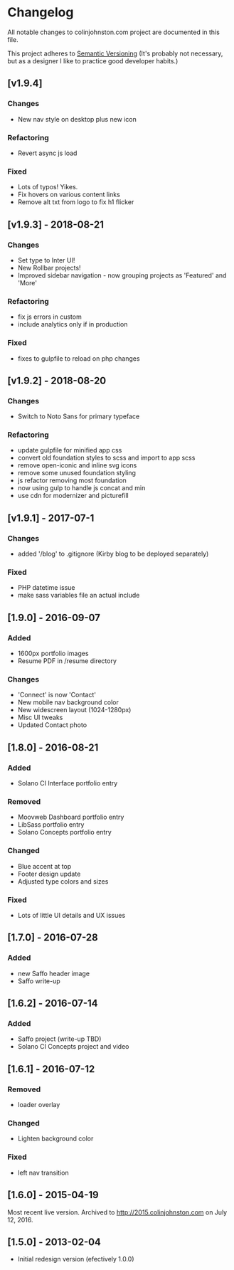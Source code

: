 # Changelog

All notable changes to colinjohnston.com project are documented in this file.

This project adheres to [Semantic Versioning](http://semver.org/) (It's probably not necessary, but as a designer I like to practice good developer habits.) 

## [v1.9.4]

### Changes
- New nav style on desktop plus new icon

### Refactoring
- Revert async js load

### Fixed
- Lots of typos! Yikes.
- Fix hovers on various content links 
- Remove alt txt from logo to fix h1 flicker

## [v1.9.3] - 2018-08-21

### Changes
- Set type to Inter UI!
- New Rollbar projects!
- Improved sidebar navigation - now grouping projects as 'Featured' and 'More'

### Refactoring
- fix js errors in custom
- include analytics only if in production 

### Fixed
- fixes to gulpfile to reload on php changes

## [v1.9.2] - 2018-08-20

### Changes
- Switch to Noto Sans for primary typeface

### Refactoring
- update gulpfile for minified app css
- convert old foundation styles to scss and import to app scss
- remove open-iconic and inline svg icons
- remove some unused foundation styling
- js refactor removing most foundation
- now using gulp to handle js concat and min
- use cdn for modernizer and picturefill

## [v1.9.1] - 2017-07-1

### Changes 
- added '/blog' to .gitignore (Kirby blog to be deployed separately)

### Fixed 
- PHP datetime issue
- make sass variables file an actual include

## [1.9.0] - 2016-09-07

### Added
- 1600px portfolio images
- Resume PDF in /resume directory

### Changes
- 'Connect' is now 'Contact'
- New mobile nav background color
- New widescreen layout (1024-1280px)
- Misc UI tweaks
- Updated Contact photo

## [1.8.0] - 2016-08-21

### Added
- Solano CI Interface portfolio entry

### Removed
- Moovweb Dashboard portfolio entry
- LibSass portfolio entry
- Solano Concepts portfolio entry

### Changed
- Blue accent at top
- Footer design update
- Adjusted type colors and sizes 

### Fixed 
- Lots of little UI details and UX issues

## [1.7.0] - 2016-07-28

### Added 
- new Saffo header image
- Saffo write-up

## [1.6.2] - 2016-07-14

### Added
- Saffo project (write-up TBD)
- Solano CI Concepts project and video

## [1.6.1] - 2016-07-12

### Removed
- loader overlay

### Changed
- Lighten background color

### Fixed
- left nav transition


## [1.6.0] - 2015-04-19

Most recent live version.
Archived to http://2015.colinjohnston.com on July 12, 2016.

## [1.5.0] - 2013-02-04

- Initial redesign version (efectively 1.0.0)

